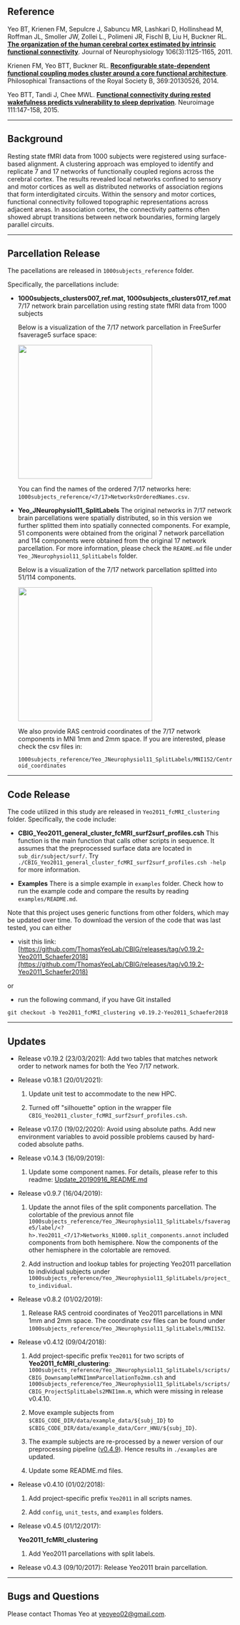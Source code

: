 ## Reference

Yeo BT, Krienen FM, Sepulcre J, Sabuncu MR, Lashkari D, Hollinshead M, Roffman JL, Smoller JW, Zollei L., Polimeni JR, Fischl B, Liu H, Buckner RL. [**The organization of the human cerebral cortex estimated by intrinsic functional connectivity**](http://www.ncbi.nlm.nih.gov/pubmed/21653723). Journal of Neurophysiology 106(3):1125-1165, 2011.

Krienen FM, Yeo BTT, Buckner RL. [**Reconfigurable state-dependent functional coupling modes cluster around a core functional architecture**](http://people.csail.mit.edu/ythomas/publications/2014TaskDependentCouplingModes-PTBS.pdf). Philosophical Transactions of the Royal Society B, 369:20130526, 2014.

Yeo BTT, Tandi J, Chee MWL. [**Functional connectivity during rested wakefulness predicts vulnerability to sleep deprivation**](http://people.csail.mit.edu/ythomas/publications/2015SleepDeprivation-NeuroImage.pdf). Neuroimage 111:147-158, 2015. 

----
## Background

Resting state fMRI data from 1000 subjects were registered using surface-based alignment. A clustering approach was employed to identify and replicate 7 and 17 networks of functionally coupled regions across the cerebral cortex. The results revealed local networks confined to sensory and motor cortices as well as distributed networks of association regions that form interdigitated circuits. Within the sensory and motor cortices, functional connectivity followed topographic representations across adjacent areas. In association cortex, the connectivity patterns often showed abrupt transitions between network boundaries, forming largely parallel circuits.

----

## Parcellation Release

The pacellations are released in `1000subjects_reference` folder. 

Specifically, the parcellations include:

- **1000subjects_clusters007_ref.mat, 1000subjects_clusters017_ref.mat**
7/17 network brain parcellation using resting state fMRI data from 1000 subjects

    Below is a visualization of the 7/17 network parcellation in FreeSurfer fsaverage5 surface space:


    <img src="readme_figures/Yeo2011_network_parcellation_fs5.png" height="300" />
    
    You can find the names of the ordered 7/17 networks here: `1000subjects_reference/<7/17>NetworksOrderedNames.csv`.

- **Yeo_JNeurophysiol11_SplitLabels**
The original networks in 7/17 network brain parcellations were spatially distributed, so in this version we further splitted them into spatially connected components. For example, 51 components were obtained from the original 7 network parcellation and 114 components were obtained from the original 17 network parcellation. For more information, please check the `README.md` file under `Yeo_JNeurophysiol11_SplitLabels` folder.

    Below is a visualization of the 7/17 network parcellation splitted into 51/114 components.


    <img src="readme_figures/Yeo2011_network_parcellation_splitlabels_fs5.png" height="300" />


    We also provide RAS centroid coordinates of the 7/17 network components in MNI 1mm and 2mm space. If you are interested, please check the csv files in:

    `1000subjects_reference/Yeo_JNeurophysiol11_SplitLabels/MNI152/Centroid_coordinates`

----

## Code Release
The code utilized in this study are released in `Yeo2011_fcMRI_clustering` folder. Specifically, the code include:
- **CBIG_Yeo2011_general_cluster_fcMRI_surf2surf_profiles.csh**
This function is the main function that calls other scripts in sequence. It assumes that the preprocessed surface data are located in `sub_dir/subject/surf/`. Try `./CBIG_Yeo2011_general_cluster_fcMRI_surf2surf_profiles.csh -help` for more information.

- **Examples**
There is a simple example in `examples` folder. Check how to run the example code and compare the results by reading `examples/README.md`.


Note that this project uses generic functions from other folders, which may be updated over time. To download the version of the code that was last tested, you can either

- visit this link: [https://github.com/ThomasYeoLab/CBIG/releases/tag/v0.19.2-Yeo2011_Schaefer2018](https://github.com/ThomasYeoLab/CBIG/releases/tag/v0.19.2-Yeo2011_Schaefer2018)

or

- run the following command, if you have Git installed
 
```
git checkout -b Yeo2011_fcMRI_clustering v0.19.2-Yeo2011_Schaefer2018
```

----

## Updates
- Release v0.19.2 (23/03/2021): Add two tables that matches network order to network names for both the Yeo 7/17 network.

- Release v0.18.1 (20/01/2021): 

    1. Update unit test to accommodate to the new HPC.

    2. Turned off "silhouette" option in the wrapper file `CBIG_Yeo2011_cluster_fcMRI_surf2surf_profiles.csh`.

- Release v0.17.0 (19/02/2020): Avoid using absolute paths. Add new environment variables to avoid possible problems caused by hard-coded absolute paths.

- Release v0.14.3 (16/09/2019):

    1. Update some component names. For details, please refer to this readme: [Update_20190916_README.md](https://github.com/ThomasYeoLab/CBIG/tree/master/stable_projects/brain_parcellation/Yeo2011_fcMRI_clustering/1000subjects_reference/Yeo_JNeurophysiol11_SplitLabels/Updates/Update_20190916_README.md)

- Release v0.9.7 (16/04/2019):

    1. Update the annot files of the split components parcellation. The colortable of the previous annot file `1000subjects_reference/Yeo_JNeurophysiol11_SplitLabels/fsaverage5/label/<?h>.Yeo2011_<7/17>Networks_N1000.split_components.annot` included components from both hemisphere. Now the components of the other hemisphere in the colortable are removed.

    2. Add instruction and lookup tables for projecting Yeo2011 parcellation to individual subjects under `1000subjects_reference/Yeo_JNeurophysiol11_SplitLabels/project_to_individual`.

- Release v0.8.2 (01/02/2019):

    1. Release RAS centroid coordinates of Yeo2011 parcellations in MNI 1mm and 2mm space. The coordinate csv files can be found under `1000subjects_reference/Yeo_JNeurophysiol11_SplitLabels/MNI152`. 

- Release v0.4.12 (09/04/2018): 

    1. Add project-specific prefix `Yeo2011` for two scripts of **Yeo2011_fcMRI_clustering**: `1000subjects_reference/Yeo_JNeurophysiol11_SplitLabels/scripts/CBIG_DownsampleMNI1mmParcellationTo2mm.csh` and `1000subjects_reference/Yeo_JNeurophysiol11_SplitLabels/scripts/CBIG_ProjectSplitLabels2MNI1mm.m`, which were missing in release v0.4.10.
    
    2. Move example subjects from `$CBIG_CODE_DIR/data/example_data/${subj_ID}` to `$CBIG_CODE_DIR/data/example_data/Corr_HNU/${subj_ID}`.
    
    3. The example subjects are re-processed by a newer version of our preprocessing pipeline ([v0.4.9](https://github.com/ThomasYeoLab/CBIG/releases/tag/v0.4.9-CBIG_fMRI_Preprocessing)). Hence results in `./examples` are updated.
    
    4. Update some README.md files.

- Release v0.4.10 (01/02/2018):

    1. Add project-specific prefix `Yeo2011` in all scripts names.
    
    2. Add `config`, `unit_tests`, and `examples` folders.
    
- Release v0.4.5 (01/12/2017):

    **Yeo2011_fcMRI_clustering**
    
    1. Add Yeo2011 parcellations with split labels.
    
- Release v0.4.3 (09/10/2017): Release Yeo2011 brain parcellation.

----

## Bugs and Questions

Please contact Thomas Yeo at yeoyeo02@gmail.com.

